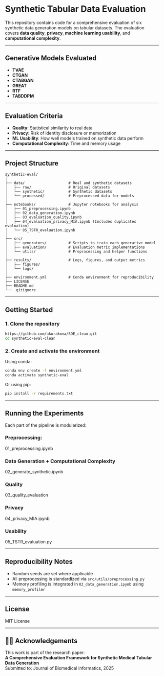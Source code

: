 # Synthetic Tabular Data Evaluation

This repository contains code for a comprehensive evaluation of six synthetic data generation models on tabular datasets. The evaluation covers **data quality**, **privacy**, **machine learning usability**, and **computational complexity**.

---

##  Generative Models Evaluated

- **TVAE** 
- **CTGAN** 
- **CTABGAN**
- **GREAT**
- **RTF**
- **TABDDPM**

---

##  Evaluation Criteria

- **Quality**: Statistical similarity to real data
- **Privacy**: Risk of identity disclosure or memorization
- **ML Usability**: How well models trained on synthetic data perform
- **Computational Complexity**: Time and memory usage

---

##  Project Structure

```
synthetic-eval/
│
├── data/                    # Real and synthetic datasets
│   ├── raw/                 # Original datasets
│   └── synthetic/           # Synthetic datasets
│   └── processed/           # Preprocessed data for models
│
├── notebooks/               # Jupyter notebooks for analysis
│   ├── 01_preprocessing.ipynb
│   ├── 02_data_generation.ipynb
│   ├── 03_evaluation_quality.ipynb
│   ├── 04_evaluation_privacy_MIA.ipynb (Includes duplicates evaluation)
│   └── 05_TSTR_evaluation.ipynb
│
├── src/
│   ├── generators/          # Scripts to train each generative model
│   ├── evaluation/          # Evaluation metric implementations
│   └── utils/               # Preprocessing and helper functions
│
├── results/                 # Logs, figures, and output metrics
│   ├── figures/
│   └── logs/
│
├── environment.yml          # Conda environment for reproducibility
├── LICENSE
├── README.md
└── .gitignore
```

---

##  Getting Started

### 1. Clone the repository

```bash
https://github.com/akurakova/SDE_clean.git
cd synthetic-eval-clean
```

### 2. Create and activate the environment

Using conda:

```bash
conda env create -f environment.yml
conda activate synthetic-eval
```

Or using pip:

```bash
pip install -r requirements.txt
```

---

##  Running the Experiments

Each part of the pipeline is modularized:

### Preprocessing:
01_preprocessing.ipynb

### Data Generation + Computational Complexity
02_generate_synthetic.ipynb

### Quality 
03_quality_evaluation

### Privacy
04_privacy_MIA.ipynb

### Usability
05_TSTR_evaluation.py

---

##  Reproducibility Notes

- Random seeds are set where applicable
- All preprocessing is standardized via `src/utils/preprocessing.py`
- Memory profiling is integrated in `02_data_generation.ipynb` using `memory_profiler`

---

##  License

MIT License

---

## 🙋‍♀️ Acknowledgements

This work is part of the research paper:  
**A Comprehensive Evaluation Framework for Synthetic
Medical Tabular Data Generation**  
Submitted to: Journal of Biomedical Informatics, 2025

